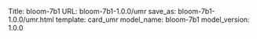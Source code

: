 Title: bloom-7b1
URL: bloom-7b1-1.0.0/umr
save_as: bloom-7b1-1.0.0/umr.html
template: card_umr
model_name: bloom-7b1
model_version: 1.0.0


